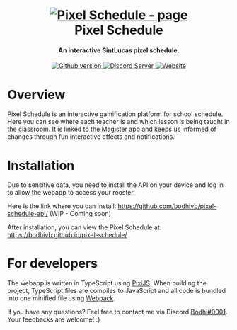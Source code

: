 <h1 align="center">
  <a href="https://bodhivb.github.io/pixel-schedule/"><img src="https://bodhivb.github.io/pixel-schedule/assets/outdoors/tree.png" alt="Pixel Schedule - page"></a>
  <br>
  Pixel Schedule
  <br>
</h1>

<h4 align="center">An interactive SintLucas pixel schedule.</h4>

<div align="center">
  <a href="https://github.com/bodhivb/pixel-schedule">
    <img src="https://img.shields.io/github/package-json/v/Bodhivb/pixel-schedule?style=flat-square" alt="Github version">
  </a>

  <a href="https://github.com/bodhivb/pixel-schedule/actions/workflows/deploy.yml">
    <img src="https://img.shields.io/github/actions/workflow/status/Bodhivb/pixel-schedule/deploy.yml?branch=production&style=flat-square" alt="Discord Server">
  </a>

  <a href="https://bodhivb.github.io/pixel-schedule">
    <img src="https://img.shields.io/website?down_message=offline&style=flat-square&up_message=online&url=https%3A%2F%2Fbodhivb.github.io%2Fpixel-schedule%2F" alt="Website">
  </a>
</div>

# Overview

Pixel Schedule is an interactive gamification platform for school schedule. Here you can see where each teacher is and which lesson is being taught in the classroom. It is linked to the Magister app and keeps us informed of changes through fun interactive effects and notifications.

# Installation

Due to sensitive data, you need to install the API on your device and log in to allow the webapp to access your rooster.

Here is the link where you can install:
https://github.com/bodhivb/pixel-schedule-api/ (WIP - Coming soon)

After installation, you can view the Pixel Schedule at:
https://bodhivb.github.io/pixel-schedule/

# For developers

The webapp is written in TypeScript using [PixiJS](https://github.com/pixijs/pixijs). When building the project, TypeScript files are compiles to JavaScript and all code is bundled into one minified file using [Webpack](https://github.com/webpack/webpack).

If you have any questions? Feel free to contact me via Discord [Bodhi#0001](https://discord.com/users/151423248020537345).
Your feedbacks are welcome! :)
